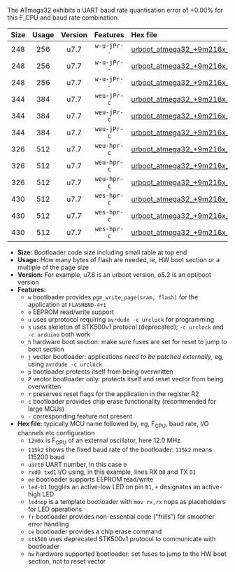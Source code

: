 The ATmega32 exhibits a UART baud rate quantisation error of +0.00% for this F_CPU and baud rate combination.

|Size|Usage|Version|Features|Hex file|
|:-:|:-:|:-:|:-:|:--|
|248|256|u7.7|`w-u-jPr--`|[urboot_atmega32_+9m216x_+115k2_uart0_rxd0_txd1_led+b0_fr.hex](https://raw.githubusercontent.com/stefanrueger/urboot.hex/main/mcus/atmega32/external_oscillator/fcpu_+9m216x/br_+115k2/urboot_atmega32_+9m216x_+115k2_uart0_rxd0_txd1_led+b0_fr.hex)|
|248|256|u7.7|`w-u-jPr--`|[urboot_atmega32_+9m216x_+115k2_uart0_rxd0_txd1_led+b7_fr.hex](https://raw.githubusercontent.com/stefanrueger/urboot.hex/main/mcus/atmega32/external_oscillator/fcpu_+9m216x/br_+115k2/urboot_atmega32_+9m216x_+115k2_uart0_rxd0_txd1_led+b7_fr.hex)|
|248|256|u7.7|`w-u-jPr--`|[urboot_atmega32_+9m216x_+115k2_uart0_rxd0_txd1_lednop_fr.hex](https://raw.githubusercontent.com/stefanrueger/urboot.hex/main/mcus/atmega32/external_oscillator/fcpu_+9m216x/br_+115k2/urboot_atmega32_+9m216x_+115k2_uart0_rxd0_txd1_lednop_fr.hex)|
|344|384|u7.7|`weu-jPr-c`|[urboot_atmega32_+9m216x_+115k2_uart0_rxd0_txd1_ee_led+b0_fr_ce.hex](https://raw.githubusercontent.com/stefanrueger/urboot.hex/main/mcus/atmega32/external_oscillator/fcpu_+9m216x/br_+115k2/urboot_atmega32_+9m216x_+115k2_uart0_rxd0_txd1_ee_led+b0_fr_ce.hex)|
|344|384|u7.7|`weu-jPr-c`|[urboot_atmega32_+9m216x_+115k2_uart0_rxd0_txd1_ee_led+b7_fr_ce.hex](https://raw.githubusercontent.com/stefanrueger/urboot.hex/main/mcus/atmega32/external_oscillator/fcpu_+9m216x/br_+115k2/urboot_atmega32_+9m216x_+115k2_uart0_rxd0_txd1_ee_led+b7_fr_ce.hex)|
|344|384|u7.7|`weu-jPr-c`|[urboot_atmega32_+9m216x_+115k2_uart0_rxd0_txd1_ee_lednop_fr_ce.hex](https://raw.githubusercontent.com/stefanrueger/urboot.hex/main/mcus/atmega32/external_oscillator/fcpu_+9m216x/br_+115k2/urboot_atmega32_+9m216x_+115k2_uart0_rxd0_txd1_ee_lednop_fr_ce.hex)|
|326|512|u7.7|`weu-hpr-c`|[urboot_atmega32_+9m216x_+115k2_uart0_rxd0_txd1_ee_led+b0_fr_ce_hw.hex](https://raw.githubusercontent.com/stefanrueger/urboot.hex/main/mcus/atmega32/external_oscillator/fcpu_+9m216x/br_+115k2/urboot_atmega32_+9m216x_+115k2_uart0_rxd0_txd1_ee_led+b0_fr_ce_hw.hex)|
|326|512|u7.7|`weu-hpr-c`|[urboot_atmega32_+9m216x_+115k2_uart0_rxd0_txd1_ee_led+b7_fr_ce_hw.hex](https://raw.githubusercontent.com/stefanrueger/urboot.hex/main/mcus/atmega32/external_oscillator/fcpu_+9m216x/br_+115k2/urboot_atmega32_+9m216x_+115k2_uart0_rxd0_txd1_ee_led+b7_fr_ce_hw.hex)|
|326|512|u7.7|`weu-hpr-c`|[urboot_atmega32_+9m216x_+115k2_uart0_rxd0_txd1_ee_lednop_fr_ce_hw.hex](https://raw.githubusercontent.com/stefanrueger/urboot.hex/main/mcus/atmega32/external_oscillator/fcpu_+9m216x/br_+115k2/urboot_atmega32_+9m216x_+115k2_uart0_rxd0_txd1_ee_lednop_fr_ce_hw.hex)|
|430|512|u7.7|`wes-hpr-c`|[urboot_atmega32_+9m216x_+115k2_uart0_rxd0_txd1_ee_led+b0_fr_ce_stk500_hw.hex](https://raw.githubusercontent.com/stefanrueger/urboot.hex/main/mcus/atmega32/external_oscillator/fcpu_+9m216x/br_+115k2/urboot_atmega32_+9m216x_+115k2_uart0_rxd0_txd1_ee_led+b0_fr_ce_stk500_hw.hex)|
|430|512|u7.7|`wes-hpr-c`|[urboot_atmega32_+9m216x_+115k2_uart0_rxd0_txd1_ee_led+b7_fr_ce_stk500_hw.hex](https://raw.githubusercontent.com/stefanrueger/urboot.hex/main/mcus/atmega32/external_oscillator/fcpu_+9m216x/br_+115k2/urboot_atmega32_+9m216x_+115k2_uart0_rxd0_txd1_ee_led+b7_fr_ce_stk500_hw.hex)|
|430|512|u7.7|`wes-hpr-c`|[urboot_atmega32_+9m216x_+115k2_uart0_rxd0_txd1_ee_lednop_fr_ce_stk500_hw.hex](https://raw.githubusercontent.com/stefanrueger/urboot.hex/main/mcus/atmega32/external_oscillator/fcpu_+9m216x/br_+115k2/urboot_atmega32_+9m216x_+115k2_uart0_rxd0_txd1_ee_lednop_fr_ce_stk500_hw.hex)|

- **Size:** Bootloader code size including small table at top end
- **Usage:** How many bytes of flash are needed, ie, HW boot section or a multiple of the page size
- **Version:** For example, u7.6 is an urboot version, o5.2 is an optiboot version
- **Features:**
  + `w` bootloader provides `pgm_write_page(sram, flash)` for the application at `FLASHEND-4+1`
  + `e` EEPROM read/write support
  + `u` uses urprotocol requiring `avrdude -c urclock` for programming
  + `s` uses skeleton of STK500v1 protocol (deprecated); `-c urclock` and `-c arduino` both work
  + `h` hardware boot section: make sure fuses are set for reset to jump to boot section
  + `j` vector bootloader: applications *need to be patched externally*, eg, using `avrdude -c urclock`
  + `p` bootloader protects itself from being overwritten
  + `P` vector bootloader only: protects itself and reset vector from being overwritten
  + `r` preserves reset flags for the application in the register R2
  + `c` bootloader provides chip erase functionality (recommended for large MCUs)
  + `-` corresponding feature not present
- **Hex file:** typically MCU name followed by, eg, F<sub>CPU</sub>, baud rate, I/O channels etc configuration
  + `12m0x` is F<sub>CPU</sub> of an external oscillator, here 12.0 MHz
  + `115k2` shows the fixed baud rate of the bootloader: `115k2` means 115200 baud
  + `uart0` UART number, in this case `0`
  + `rxd0 txd1` I/O using, in this example, lines RX `D0` and TX `D1`
  + `ee` bootloader supports EEPROM read/write
  + `led-b1` toggles an active-low LED on pin `B1`, `+` designates an active-high LED
  + `lednop` is a template bootloader with `mov rx,rx` nops as placeholders for LED operations
  + `fr` bootloader provides non-essential code ("frills") for smoother error handling
  + `ce` bootloader provides a chip erase command
  + `stk500` uses deprecated STK500v1 protocol to communicate with bootloader
  + `hw` hardware supported bootloader: set fuses to jump to the HW boot section, not to reset vector
